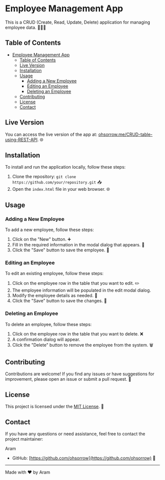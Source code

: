 # Employee Management App

This is a CRUD (Create, Read, Update, Delete) application for managing employee data. 💼📝👥

## Table of Contents

- [Employee Management App](#employee-management-app)
  - [Table of Contents](#table-of-contents)
  - [Live Version](#live-version)
  - [Installation](#installation)
  - [Usage](#usage)
    - [Adding a New Employee](#adding-a-new-employee)
    - [Editing an Employee](#editing-an-employee)
    - [Deleting an Employee](#deleting-an-employee)
  - [Contributing](#contributing)
  - [License](#license)
  - [Contact](#contact)

## Live Version

You can access the live version of the app at: [ohsorrow.me/CRUD-table-using-REST-API](https://ohsorrow.me/CRUD-table-using-REST-API/). 🌐

## Installation

To install and run the application locally, follow these steps:

1. Clone the repository: `git clone https://github.com/your/repository.git` 📥
2. Open the `index.html` file in your web browser. 🌐

## Usage

### Adding a New Employee

To add a new employee, follow these steps:

1. Click on the "New" button. ➕
2. Fill in the required information in the modal dialog that appears. 📝
3. Click the "Save" button to save the employee. 💾

### Editing an Employee

To edit an existing employee, follow these steps:

1. Click on the employee row in the table that you want to edit. ✏️
2. The employee information will be populated in the edit modal dialog.
3. Modify the employee details as needed. 📝
4. Click the "Save" button to save the changes. 💾

### Deleting an Employee

To delete an employee, follow these steps:

1. Click on the employee row in the table that you want to delete. ❌
2. A confirmation dialog will appear.
3. Click the "Delete" button to remove the employee from the system. 🗑️

## Contributing

Contributions are welcome! If you find any issues or have suggestions for improvement, please open an issue or submit a pull request. 🙌

## License

This project is licensed under the [MIT License](LICENSE). 📃

## Contact

If you have any questions or need assistance, feel free to contact the project maintainer:

Aram

- GitHub: [https://github.com/ohsorrow](https://github.com/ohsorrow) 📧

---

Made with ❤️ by Aram